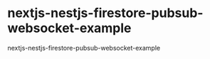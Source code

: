 # nextjs-nestjs-firestore-pubsub-websocket-example
nextjs-nestjs-firestore-pubsub-websocket-example
